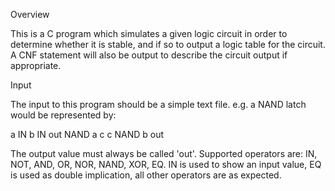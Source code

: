 Overview

This is a C program which simulates a given logic circuit in order to determine whether it is stable, and if so to output a logic table for the circuit. A CNF statement will also be output to describe the circuit output if appropriate.

Input

The input to this program should be a simple text file. e.g. a NAND latch would be represented by:

a IN 
b IN 
out NAND a c 
c NAND b out

The output value must always be called 'out'. Supported operators are: IN, NOT, AND, OR, NOR, NAND, XOR, EQ. IN is used to show an input value, EQ is used as double implication, all other operators are as expected.
